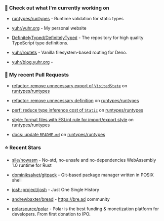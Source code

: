 ### 👷 Check out what I'm currently working on



- [runtypes/runtypes](https://github.com/runtypes/runtypes) - Runtime validation for static types

- [yuhr/yuhr.org](https://github.com/yuhr/yuhr.org) - My personal website

- [DefinitelyTyped/DefinitelyTyped](https://github.com/DefinitelyTyped/DefinitelyTyped) - The repository for high quality TypeScript type definitions.

- [yuhr/routets](https://github.com/yuhr/routets) - Vanilla filesystem-based routing for Deno.

- [yuhr/blog.yuhr.org](https://github.com/yuhr/blog.yuhr.org) - 

### 🔨 My recent Pull Requests



- [refactor: remove unnecessary export of `VisitedState`](https://github.com/runtypes/runtypes/pull/367) on [runtypes/runtypes](https://github.com/runtypes/runtypes)

- [refactor: remove unnecessary definition](https://github.com/runtypes/runtypes/pull/366) on [runtypes/runtypes](https://github.com/runtypes/runtypes)

- [perf: reduce type inference cost of `Static`](https://github.com/runtypes/runtypes/pull/365) on [runtypes/runtypes](https://github.com/runtypes/runtypes)

- [style: format files with ESLint rule for import/export style](https://github.com/runtypes/runtypes/pull/364) on [runtypes/runtypes](https://github.com/runtypes/runtypes)

- [docs: update `README.md`](https://github.com/runtypes/runtypes/pull/362) on [runtypes/runtypes](https://github.com/runtypes/runtypes)

### ⭐ Recent Stars



- [sile/nowasm](https://github.com/sile/nowasm) - No-std, no-unsafe and no-dependencies WebAssembly 1.0 runtime for Rust

- [dominiksalvet/gitpack](https://github.com/dominiksalvet/gitpack) - Git-based package manager written in POSIX shell

- [josh-project/josh](https://github.com/josh-project/josh) - Just One Single History

- [andrewbaxter/bread](https://github.com/andrewbaxter/bread) - https://bre.ad community

- [polarsource/polar](https://github.com/polarsource/polar) - Polar is the best funding &amp; monetization platform for developers. From first donation to IPO. 